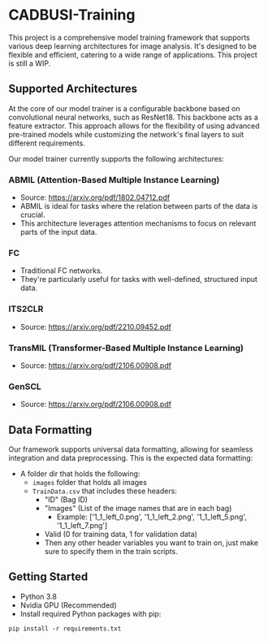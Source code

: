 # CADBUSI-Training

This project is a comprehensive model training framework that supports various deep learning architectures for image analysis. It's designed to be flexible and efficient, catering to a wide range of applications. This project is still a WIP.

## Supported Architectures

At the core of our model trainer is a configurable backbone based on convolutional neural networks, such as ResNet18. This backbone acts as a feature extractor. This approach allows for the flexibility of using advanced pre-trained models while customizing the network's final layers to suit different requirements.

Our model trainer currently supports the following architectures:

### ABMIL (Attention-Based Multiple Instance Learning)

- Source: https://arxiv.org/pdf/1802.04712.pdf
- ABMIL is ideal for tasks where the relation between parts of the data is crucial.
- This architecture leverages attention mechanisms to focus on relevant parts of the input data.

### FC

- Traditional FC networks.
- They're particularly useful for tasks with well-defined, structured input data.

### ITS2CLR

- Source: https://arxiv.org/pdf/2210.09452.pdf

### TransMIL (Transformer-Based Multiple Instance Learning)

- Source: https://arxiv.org/pdf/2106.00908.pdf

### GenSCL

- Source: https://arxiv.org/pdf/2106.00908.pdf

## Data Formatting

Our framework supports universal data formatting, allowing for seamless integration and data preprocessing. This is the expected data formatting:
- A folder dir that holds the following:
    - `images` folder that holds all images
    - `TrainData.csv` that includes these headers:
      - "ID" (Bag ID)
      - "Images" (List of the image names that are in each bag)
        - Example: ['1_1_left_0.png', '1_1_left_2.png', '1_1_left_5.png', '1_1_left_7.png']
      - Valid (0 for training data, 1 for validation data)
      - Then any other header variables you want to train on, just make sure to specify them in the train scripts.

## Getting Started

- Python 3.8
- Nvidia GPU (Recommended)
- Install required Python packages with pip:

```
pip install -r requirements.txt
```
